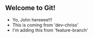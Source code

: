 ## Welcome to Git!

-  Yo, John hereeee!!!
- This is coming from 'dev-chriss'
- I'm adding this from 'feature-branch'